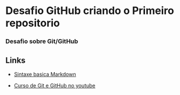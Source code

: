 # Desafio GitHub criando o Primeiro repositorio 
### Desafio sobre Git/GitHub

## Links

- [Sintaxe basica Markdown](https://www.markdownguide.org/basic-syntax/)

- [Curso de Git e GitHub no youtube](https://www.youtube.com/watch?v=xEKo29OWILE&list=PLHz_AreHm4dm7ZULPAmadvNhH6vk9oNZA&ab_channel=CursoemV%C3%ADdeo)

